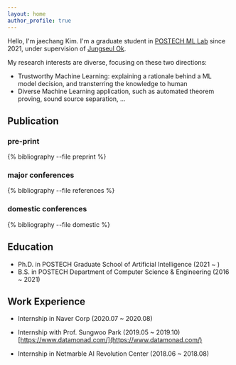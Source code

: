 ```yaml
---
layout: home
author_profile: true
---
```


Hello, I'm jaechang Kim. I'm a graduate student in [POSTECH ML Lab](http://ml.postech.ac.kr/) since 2021,
under supervision of [Jungseul Ok](https://sites.google.com/view/jungseulok).

My research interests are diverse, focusing on these two directions:
* Trustworthy Machine Learning: explaining a rationale behind a ML model decision, and transterring the knowledge to human
* Diverse Machine Learning application, such as automated theorem proving, sound source separation, ...

## Publication

### pre-print
{% bibliography --file preprint %}

### major conferences
{% bibliography --file references %}

### domestic conferences
{% bibliography --file domestic %}

## Education

* Ph.D. in POSTECH Graduate School of Artificial Intelligence (2021 ~ )
* B.S. in POSTECH Department of Computer Science & Engineering (2016 ~ 2021)

## Work Experience

* Internship in Naver Corp (2020.07 ~ 2020.08)

* Internship with Prof. Sungwoo Park (2019.05 ~ 2019.10)
    [https://www.datamonad.com/](https://www.datamonad.com/)

* Internship in Netmarble AI Revolution Center (2018.06 ~ 2018.08)


<!--

## Teaching

* Computer Architecture (TA, 2023 Spring)
* Intro. to Computer SW Systems (TA, 2022 Fall)

## Awards

* 글로벌 핵심인재 양성지원 사업 우수성과 (우수상) (2021, IITP) 

* 2021학년도 인공지능대학원 대학원생 우수논문상 (최우수상) (2021, POSTECH AIGS) 

-->


